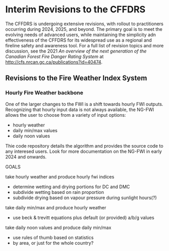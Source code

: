 # Interim Revisions to the CFFDRS

The CFFDRS is undergoing extensive revisions, with rollout to practitioners occurring during 2024, 2025, and beyond.  The primary goal is to meet the evolving needs of advanced users, while maintaining the simplicity adn effectiveness of the CFFDRS for its widespread use as a regional and fireline safety and awareness tool.   For a full list of revision topics and more discussion, see the 2021 *An overview of the next generation of the Canadian Forest Fire Danger Rating System* at http://cfs.nrcan.gc.ca/publications?id=40474.

## Revisions to the Fire Weather Index System
### Hourly Fire Weather backbone

One of the larger changes to the FWI is a shift towards hourly FWI outputs.  Recognizing that hourly input data is not always available, the NG-FWI allows the user to choose from a variety of input options:

- hourly weather
- daily min/max values
- daily noon values

Thie code repository details the algorithm and provides the source code to any interesed users.  Look for more documentation on the NG-FWI in early 2024 and onwards.

GOALS

take hourly weather and produce hourly fwi indices
- determine wetting and drying portions for DC and DMC
- subdivide wetting based on rain proportion
- subdivide drying based on vapour pressure during sunlight hours(?)

take daily min/max and produce hourly weather
- use beck & trevitt equations plus default (or provided) a/b/g values

take daily noon values and produce daily min/max
- use rules of thumb based on statistics
- by area, or just for the whole country?

